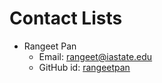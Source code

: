 # Contact Lists
- Rangeet Pan
  - Email: rangeet@iastate.edu
  - GitHub id: [rangeetpan](https://github.com/rangeetpan)